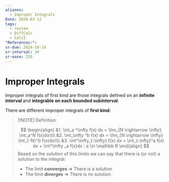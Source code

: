 ```yaml
---
aliases:
  - Improper Integrals
Date: 2024-03-12
tags:
  - review
  - DiffCalc
  - CalcI
"References:": 
sr-due: 2024-10-14
sr-interval: 34
sr-ease: 210
---
```

# Improper Integrals

Improper integrals of first kind are those integrals defined on an **infinite interval** and **integrable on each bounded subinterval**:

There are different improper integrals of **first kind:**

> [!NOTE] Definition: 
> 
>$$
\begin{align}
&1. \int_a ^\infty f(x) dx = \lim_{N \rightarrow \infty} \int_a^N f(x)dx\\\\
&2. \int_\infty ^b f(x) dx = \lim_{N \rightarrow \infty} \int_{-N}^b f(x)dx\\\\
&3. \int^\infty_{-\infty} f(x) dx = \int_{-infty}^a f(x) dx + \int^\infty _a f(x)dx : a \in \mathbb R
\end{align}
>$$
>Based on the solution of this limits we can say that there is (or not) a solution to the integral: 
>+ The limit **converges** => There is a solution
>+ The limit **diverges** => There is no solution
 